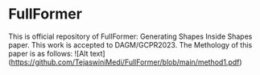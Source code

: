 # FullFormer
This is official repository of FullFormer: Generating Shapes Inside Shapes paper. This work is accepted to DAGM/GCPR2023.
The Methology of this paper is as follows:
![Alt text] (https://github.com/TejaswiniMedi/FullFormer/blob/main/method1.pdf)
